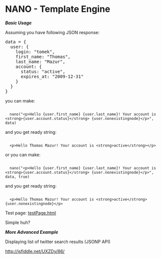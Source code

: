 NANO - Template Engine
=============================

***Basic Usage***

Assuming you have following JSON response:

<pre>
data = {
  user: {
    login: "tomek",
    first_name: "Thomas",
    last_name: "Mazur",
    account: {
      status: "active",
      expires_at: "2009-12-31"
    }
  }
}
</pre>

you can make:

<code>
  nano("&lt;p&gt;Hello {user.first_name} {user.last_name}! Your account is &lt;strong&gt;{user.account.status}&lt;/strong&gt; {user.nonexistingnode}&lt;/p&gt;", data)
</code>

and you get ready string:

<code>
  &lt;p&gt;Hello Thomas Mazur! Your account is &lt;strong&gt;active&lt;/strong&gt;&lt;/p&gt;
</code>

or you can make:

<code>
  nano("&lt;p&gt;Hello {user.first_name} {user.last_name}! Your account is &lt;strong&gt;{user.account.status}&lt;/strong&gt; {user.nonexistingnode}&lt;/p&gt;", data, true)
</code>

and you get ready string:

<code>
  &lt;p&gt;Hello Thomas Mazur! Your account is &lt;strong&gt;active&lt;/strong&gt; {user.nonexistingnode}&lt;/p&gt;
</code>


Test page: <a href="testPage.html">testPage.html</a>

Simple huh?

***More Advanced Example***


Displaying list of twitter search results (JSONP API)

http://jsfiddle.net/UXZDy/86/
